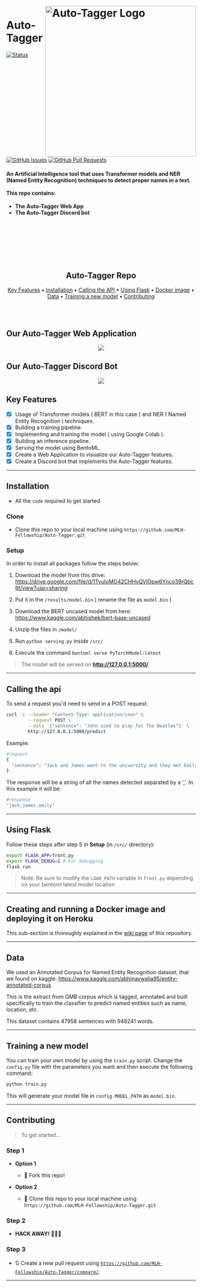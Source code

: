 <h1 align="left">
  <br>
    <img src="https://i.imgur.com/llRw5MA.png" align="right" height=400px title="Auto-Tagger" alt="Auto-Tagger Logo">
  <br>
  Auto-Tagger
  <br>
</h1>

[![Status](https://img.shields.io/badge/status-active-success.svg)]()
[![GitHub Issues](https://img.shields.io/github/issues/MLH-Fellowship/Auto-Tagger.svg)](https://github.com/MLH-Fellowship/Auto-Tagger/issues)
[![GitHub Pull Requests](https://img.shields.io/github/issues-pr/MLH-Fellowship/Auto-Tagger.svg)](https://github.com/MLH-Fellowship/Auto-Tagger/pulls)

<h4 align="left">An Artificial Intelligence tool that uses Transformer models and NER (Named Entity Recognition) techniques to detect proper names in a text. <br><br>
This repo contains:</h4>

* **The Auto-Tagger Web App**
* **The Auto-Tagger Discord bot**

<br><br><br><br><br><br>

<h2 align="center">Auto-Tagger Repo</h2>

<p align="center">
  <a href="#key-features">Key Features</a> •
  <a href="#installation">Installation</a> •
  <a href="#calling-the-api">Calling the API</a> •
  <a href="#using-flask">Using Flask</a> •
  <a href="#creating-and-running-a-docker-image-and-deploying-it-on-heroku">Docker image</a> •
  <a href="#data">Data</a> •
  <a href="#training-a-new-model">Training a new model</a> •
  <a href="#contributing">Contributing</a>
</p>

<br><br>
## Our Auto-Tagger Web Application
<p align="center">
<img src="https://i.imgur.com/7wWrjNS.gif" >
</p>

## Our Auto-Tagger Discord Bot
<p align="center">
<img src="https://i.imgur.com/tdKFxwr.gif" >
</p>

## Key Features 

- [x] Usage of Transformer models ( BERT in this case ) and NER ( Named Entity Recognition ) techniques.
- [x] Building a training pipeline.
- [x] Implementing and training the model ( using Google Colab ).
- [x] Building an inference pipeline.
- [x] Serving the model using BentoML.
- [x] Create a Web Application to visualize our Auto-Tagger features.
- [x] Create a Discord bot that implements the Auto-Tagger features.

-------

## Installation

- All the `code` required to get started

### Clone

- Clone this repo to your local machine using `https://github.com/MLH-Fellowship/Auto-Tagger.git`

### Setup

In order to install all packages follow the steps below:

1. Download the model from this drive: https://drive.google.com/file/d/1TyuIoMO42CHHvQVlOpw6Ynco39rQbc6t/view?usp=sharing

2. Put it in the `/results/model.bin` ( rename the file as `model.bin` )

3. Download the BERT uncased model from here: https://www.kaggle.com/abhishek/bert-base-uncased

4. Unzip the files in `/model/`

5. Run `python serving.py` inside `/src/`

6. Execute the command `bentoml serve PyTorchModel:latest`

> The model will be served on **http://127.0.0.1:5000/**

-------

## Calling the api
To send a request you'd need to send in a POST request:

```bash
curl -i --header "Content-Type: application/json" \
        --request POST \
        --data '{"sentence": "John used to play for The Beatles"}' \
        http://127.0.0.1:5000/predict
```

Example:

```bash
#request
{ 
  "sentence": "Jack and James went to the university and they met Emily"
}
```

The response will be a string of all the names detected separated by a ','. In this example it will be:

```bash
#response
"jack,james,emily"
```

-------

## Using Flask
Follow these steps after step 5 in **Setup** (in `/src/` directory):

```bash
export FLASK_APP=front.py
export FLASK_DEBUG=1 # For debugging
flask run
```
> Note: Be sure to modify the `LOAD_PATH` variable in `front.py` depending on your bentoml latest model location

-------

## Creating and running a Docker image and deploying it on Heroku
This sub-section is thoroughly explained in the [wiki page](https://github.com/MLH-Fellowship/Auto-Tagger/wiki) of this repository.

-------

## Data
We used an Annotated Corpus for Named Entity Recognition dataset, that we found on kaggle: https://www.kaggle.com/abhinavwalia95/entity-annotated-corpus

This is the extract from GMB corpus which is tagged, annotated and built specifically to train the classifier to predict named entities such as name, location, etc.

This dataset contains 47958 sentences with 948241 words.

-------
## Training a new model
You can train your own model by using the `train.py` script.
Change the `config.py` file with the parameters you want and then execute the following command:

```bash
python train.py
```
This will generate your model file in `config.MODEL_PATH` as `model.bin`.

-------

## Contributing

> To get started...

### Step 1

- **Option 1**
    - 🍴 Fork this repo!

- **Option 2**
    - 👯 Clone this repo to your local machine using `https://github.com/MLH-Fellowship/Auto-Tagger.git`

### Step 2

- **HACK AWAY!** 🔨🔨🔨

### Step 3

- 🔃 Create a new pull request using <a href="https://github.com/MLH-Fellowship/Auto-Tagger/compare/" target="_blank">`https://github.com/MLH-Fellowship/Auto-Tagger/compare/`</a>.

---
